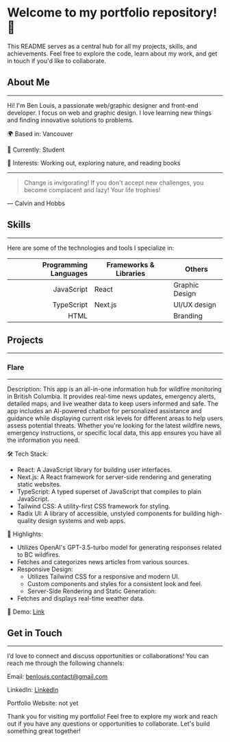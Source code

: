 # Welcome to my portfolio repository! 👋

This README serves as a central hub for all my projects, skills, and achievements. Feel free to explore the code, learn about my work, and get in touch if you'd like to collaborate.

## About Me
---------
Hi! I'm Ben Louis, a passionate web/graphic designer and front-end developer. I focus on web and graphic design. I love learning new things and finding innovative solutions to problems.

🌍 Based in: Vancouver
<!-- 🎓 Education: [Your Degree or Certification] -->
💼 Currently: Student

🌟 Interests: Working out, exploring nature, and reading books

---
> Change is invigorating! If you don't accept new challenges, you become complacent and lazy! Your life trophies!

— Calvin and Hobbs

## Skills
------
Here are some of the technologies and tools I specialize in:

|Programming Languages | Frameworks & Libraries |Others|
|-----:|---------------|---------------|
|JavaScript|React|Graphic Design|
|TypeScript|Next.js|UI/UX design|
|HTML||Branding|

## Projects
--------
### Flare
---------------
Description: This app is an all-in-one information hub for wildfire monitoring in British Columbia. It provides real-time news updates, emergency alerts, detailed maps, and live weather data to keep users informed and safe. The app includes an AI-powered chatbot for personalized assistance and guidance while displaying current risk levels for different areas to help users assess potential threats. Whether you're looking for the latest wildfire news, emergency instructions, or specific local data, this app ensures you have all the information you need.

🛠 Tech Stack: 
- React: A JavaScript library for building user interfaces.
- Next.js: A React framework for server-side rendering and generating static websites.
- TypeScript: A typed superset of JavaScript that compiles to plain JavaScript.
- Tailwind CSS: A utility-first CSS framework for styling.
- Radix UI: A library of accessible, unstyled components for building high-quality design systems and web apps.

🌟 Highlights:
- Utilizes OpenAI's GPT-3.5-turbo model for generating responses related to BC wildfires.
- Fetches and categorizes news articles from various sources.
- Responsive Design:
  - Utilizes Tailwind CSS for a responsive and modern UI.
  - Custom components and styles for a consistent look and feel.
  - Server-Side Rendering and Static Generation:
- Fetches and displays real-time weather data.

🚀 Demo: [Link](https://flare-idsp.vercel.app/)

<!-- ### Project Name 2
---------------
Description: A brief overview of the project, its purpose, and its impact.
🛠 Tech Stack: [Technologies Used]
🌟 Highlights: [Key Features or Achievements]
🚀 Demo: [Link to Live Demo, if applicable]

Check out my Projects Page for more! 

Achievements
------------
🎖 [Award or Certification]: [Description]
🌟 [Recognition]: [Description]
📜 [Publication or Speaking Engagement]: [Description] -->

## Get in Touch
------------
I’d love to connect and discuss opportunities or collaborations! You can reach me through the following channels:

Email: benlouis.contact@gmail.com

LinkedIn: [LinkedIn](https://www.linkedin.com/in/ben-louis-001116308/)

Portfolio Website: not yet

Thank you for visiting my portfolio! Feel free to explore my work and reach out if you have any questions or opportunities to collaborate. Let's build something great together!
